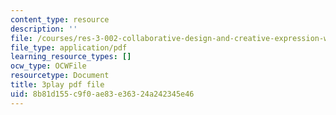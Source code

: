 ```yaml
---
content_type: resource
description: ''
file: /courses/res-3-002-collaborative-design-and-creative-expression-with-arduino-microcontrollers-january-iap-2017/8b81d155c9f0ae83e36324a242345e46_4pPggNBGK88.pdf
file_type: application/pdf
learning_resource_types: []
ocw_type: OCWFile
resourcetype: Document
title: 3play pdf file
uid: 8b81d155-c9f0-ae83-e363-24a242345e46
---
```

